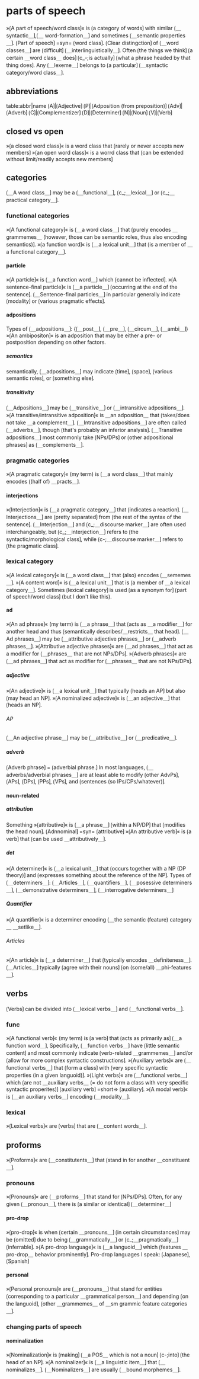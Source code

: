 # parts of speech

»⟮A part of speech/word class⟯« is ⟮a category of words⟯ with similar ⟮＿syntactic＿⟯,⟮＿ word-formation＿⟯ and sometimes ⟮＿semantic properties＿⟯.
⟮Part of speech⟯ =syn= ⟮word class⟯.
⟮Clear distingction⟯ of ⟮＿word classes＿⟯ are ⟮difficult⟯ ⟮＿interlinguistically＿⟯.
Often ⟮the things we think⟯ ⟮a certain ＿word class＿ does⟯ ⟮c_-;is actually⟯ ⟮what a phrase headed by that thing does⟯.
Any ⟮＿lexeme＿⟯ belongs to ⟮a particular⟯ ⟮＿syntactic category/word class＿⟯.

## abbreviations

table:abbr|name
⟮A⟯|⟮Adjective⟯
⟮P⟯|⟮Adposition (from preposition)⟯
⟮Adv⟯|⟮Adverb⟯
⟮C⟯|⟮Complementizer⟯
⟮D⟯|⟮Determiner⟯
⟮N⟯|⟮Noun⟯
⟮V⟯|⟮Verb⟯

## closed vs open

»⟮a closed word class⟯« is a word class that ⟮rarely or never accepts new members⟯
»⟮an open word class⟯« is a worrd class that ⟮can be extended without limit/readily accepts new members⟯

## categories

⟮＿A word class＿⟯ may be a ⟮＿functional＿⟯, ⟮c_;＿lexical＿⟯ or ⟮c_;＿practical category＿⟯.

### functional categories

»⟮A functional category⟯« is ⟮＿a word class＿⟯ that ⟮purely encodes ＿grammemes＿ (however, those can be semantic roles, thus also encoding semantics)⟯.
»⟮a function word⟯« is ⟮＿a lexical unit＿⟯ that ⟮is a member of ＿a functional category＿⟯.

#### particle

»⟮A particle⟯« is ⟮＿a function word＿⟯ which ⟮cannot be inflected⟯.
»⟮A sentence-final particle⟯« is ⟮＿a particle＿⟯ ⟮occurring at the end of the sentence⟯.
⟮＿Sentence-final particles＿⟯ in particular generally indicate ⟮modality⟯ or ⟮various pragmatic effects⟯.

#### adpositions

Types of ⟮＿adpositions＿⟯: {⟮＿post＿⟯, ⟮＿pre＿⟯, ⟮＿circum＿⟯, ⟮＿ambi＿⟯}
»⟮An ambipositon⟯« is an adposition that may be either a pre- or postposition depending on other factors.

##### semantics

semantically, ⟮＿adpositions＿⟯ may indicate ⟮time⟯, ⟮space⟯, ⟮various semantic roles⟯, or ⟮something else⟯.

##### transitivity

⟮＿Adpositions＿⟯ may be ⟮＿transitive＿⟯ or ⟮＿intransitive adpositions＿⟯.
»⟮A transitive/intransitive adposition⟯« is ＿an adposition＿ that ⟮takes/does not take ＿a complement＿⟯.
⟮＿Intransitive adpositions＿⟯ are often called ⟮＿adverbs＿⟯, though ⟮that's probably an inferior analysis⟯.
⟮＿Transitive adpositions＿⟯ most commonly take ⟮NPs/DPs⟯ or ⟮other adpositional phrases⟯ as ⟮＿complements＿⟯.

### pragmatic categories

»⟮A pragmatic category⟯« (my term) is ⟮＿a word class＿⟯ that mainly encodes ⟮(half of) ＿practs＿⟯.

#### interjections

»⟮Interjection⟯« is ⟮＿a pragmatic category＿⟯ that ⟮indicates a reaction⟯. 
⟮＿Interjections＿⟯ are ⟮pretty separated⟯ from ⟮the rest of the syntax of the sentence⟯.
⟮＿Interjection＿⟯ and ⟮c_;＿discourse marker＿⟯ are often used interchangeably, but ⟮c_;＿interjection＿⟯ refers to ⟮the syntactic/morphological class⟯, while ⟮c-;＿discourse marker＿⟯ refers to ⟮the pragmatic class⟯.

### lexical category

»⟮A lexical category⟯« is ⟮＿a word class＿⟯ that (also) encodes ⟮＿sememes＿⟯.
»⟮A content word⟯« is ⟮＿a lexical unit＿⟯ that is ⟮a member of ＿a lexical category＿⟯.
Sometimes ⟮lexical category⟯ is used ⟮as a synonym for⟯ ⟮part of speech/word class⟯ (but I don't like this).

#### ad

»⟮An ad phrase⟯« (my term) is ⟮＿a phrase＿⟯ that ⟮acts as ＿a modifier＿⟯ for another head and thus ⟮semantically describes/＿restricts＿ that head⟯.
⟮＿Ad phrases＿⟯ may be ⟮＿attributive adjective phrases＿⟯ or ⟮＿adverb phrases＿⟯.
»⟮Attributive adjective phrases⟯« are ⟮＿ad phrases＿⟯ that act as a modifier for ⟮＿phrases＿ that are not NPs/DPs⟯.
»⟮Adverb phrases⟯« are ⟮＿ad phrases＿⟯ that act as modifier for ⟮＿phrases＿ that are not NPs/DPs⟯.

##### adjective

»⟮An adjective⟯« is ⟮＿a lexical unit＿⟯ that typically ⟮heads an AP⟯ but also ⟮may head an NP⟯.
»⟮A nominalized adjective⟯« is ⟮＿an adjective＿⟯ that ⟮heads an NP⟯.

###### AP

⟮＿An adjective phrase＿⟯ may be ⟮＿attributive＿⟯ or ⟮＿predicative＿⟯.

##### adverb

⟮Adverb phrase⟯ = ⟮adverbial phrase.⟯
In most languages, ⟮＿adverbs/adverbial phrases＿⟯ are at least able to modify ⟮other AdvPs⟯, ⟮APs⟯, ⟮DPs⟯, ⟮PPs⟯, ⟮VPs⟯, and ⟮sentences (so IPs/CPs/whatever)⟯.

#### noun-related

##### attribution

Something »⟮attributive⟯« is ⟮＿a phrase＿⟯ ⟮within a NP/DP⟯ that ⟮modifies the head noun⟯. 
⟮Adnnominal⟯ =syn= ⟮attributive⟯
»⟮An attributive verb⟯« is ⟮a verb⟯ that ⟮can be used ＿attributively＿⟯.

##### det

»⟮A determiner⟯« is ⟮＿a lexical unit＿⟯ that ⟮occurs together with a NP (DP theory)⟯ and ⟮expresses something about the reference of the NP⟯.
Types of ⟮＿determiners＿⟯: ⟮＿Articles＿⟯, ⟮＿quantifiers＿⟯, ⟮＿posessive determiners＿⟯, ⟮＿demonstrative determiners＿⟯, ⟮＿interrogative determiners＿⟯

##### Quantifier

»⟮A quantifier⟯« is a determiner encoding ⟮＿the semantic (feature) category＿ ＿setlike＿⟯.

###### Articles

»⟮An article⟯« is ⟮＿a determiner＿⟯ that ⟮typically encodes ＿definiteness＿⟯.
⟮＿Articles＿⟯ typically ⟮agree with their nouns⟯ ⟮on (some/all) ＿phi-features＿⟯.

## verbs

⟮Verbs⟯ can be divided into ⟮＿lexical verbs＿⟯ and ⟮＿functional verbs＿⟯.

### func

»⟮A functional verb⟯« (my term) is ⟮a verb⟯ that ⟮acts as primarily as⟯ ⟮＿a function word＿⟯,
Specifically, ⟮＿function verbs＿⟯ have ⟮little semantic content⟯ and most commonly indicate ⟮verb-related ＿grammemes＿⟯ and/or ⟮allow for more complex syntactic constructions⟯.
»⟮Auxiliary verbs⟯« are ⟮＿functional verbs＿⟯ that ⟮form a class⟯ with ⟮very specific syntactic properties (in a given languoid)⟯.
»⟮Light verbs⟯« are ⟮＿functional verbs＿⟯ which ⟮are not ＿auxiliary verbs＿ (= do not form a class with very specific syntactic properites)⟯
⟮auxiliary verb⟯ =short=> ⟮auxiliary⟯.
»⟮A modal verb⟯« is ⟮＿an auxiliary verbs＿⟯ encoding ⟮＿modality＿⟯.

### lexical

»⟮Lexical verbs⟯« are ⟮verbs⟯ that are ⟮＿content words＿⟯.

## proforms

»⟮Proforms⟯« are ⟮＿constitutents＿⟯ that ⟮stand in for another ＿constituent＿⟯.

### pronouns

»⟮Pronouns⟯« are ⟮＿proforms＿⟯ that stand for ⟮NPs/DPs⟯.
Often, for any given ⟮＿pronoun＿⟯, there is ⟮a similar or identical⟯ ⟮＿determiner＿⟯

#### pro-drop

»⟮pro-drop⟯« is when ⟮certain ＿pronouns＿⟯ ⟮in certain circumstances⟯ may be ⟮omitted⟯ due to being ⟮＿grammatically＿⟯ or ⟮c_;＿pragmatically＿⟯ ⟮inferrable⟯. 
»⟮A pro-drop language⟯« is ⟮＿a languoid＿⟯ which ⟮features ＿pro-drop＿ behavior prominently⟯.
Pro-drop languages I speak: ⟮Japanese⟯, ⟮Spanish⟯

#### personal

»⟮Personal pronouns⟯« are ⟮＿pronouns＿⟯ that stand for entities ⟮corresponding to a particular ＿grammatical person＿⟯ and depending ⟮on the languoid⟯, ⟮other ＿grammemes＿ of ＿sm grammic feature categories＿⟯. 

### changing parts of speech

#### nominalization

»⟮Nominalization⟯« is ⟮making⟯ ⟮＿a POS＿ which is not a noun⟯ ⟮c-;into⟯ ⟮the head of an NP⟯.
»⟮A nominalizer⟯« is ⟮＿a linguistic item＿⟯ that ⟮＿nominalizes＿⟯.
⟮＿Nominalizers＿⟯ are usually ⟮＿bound morphemes＿⟯.